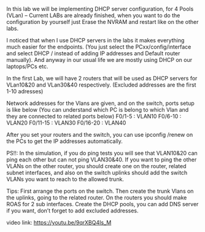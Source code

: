 
 
In this lab we will be implementing DHCP server configuration, for 4 Pools (VLan) – Current LABs are already finished, when you want to do the configuration by yourself just Erase the NVRAM and restart like on the other labs.

I noticed that when I use DHCP servers in the labs it makes everything much easier for the endpoints. (You just select the PCxx/config/interface and select DHCP / instead of adding IP addresses and Default router manually). And anyway in our usual life we are mostly using DHCP on our laptops/PCs etc.

In the first Lab, we will have 2 routers that will be used as DHCP servers for VLan10&20 and VLan30&40 respectively. (Excluded addresses are the first 1-10 adresses)

Network addresses for the Vlans are given, and on the switch, ports setup is like below (You can understand which PC is belong to which Vlan and they are connected to related ports below)
F0/1-5 : VLAN10
F0/6-10 : VLAN20
F0/11-15 : VLAN30
F0/16-20 : VLAN40

After you set your routers and the switch, you can use ipconfig /renew on the PCs to get the IP addresses automatically.

PS!!: In the simulation, if you do ping tests you will see that VLAN10&20 can ping each other but can not ping VLAN30&40. If you want to ping the other VLANs on the other router, you should create one on the router, related subnet interfaces, and also on the switch uplinks should add the switch VLANs you want to reach to the allowed trunk.


Tips:
First arrange the ports on the switch.
Then create the trunk Vlans on the uplinks, going to the related router.
On the routers you should make ROAS for 2 sub interfaces.
Create the DHCP pools, you can add DNS server if you want, don’t forget to add excluded addresses.

video link: https://youtu.be/9qrXBQ4Is_M
